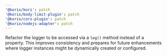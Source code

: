 ```yaml
---
'@korix/kori': patch
'@korix/body-limit-plugin': patch
'@korix/cors-plugin': patch
'@korix/nodejs-adapter': patch
---
```


Refactor the logger to be accessed via a `log()` method instead of a property. This improves consistency and prepares for future enhancements where logger instances might be dynamically created or configured.
